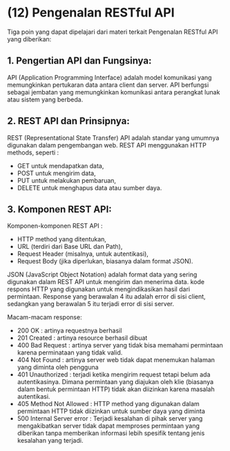 # (12) Pengenalan RESTful API
Tiga poin yang dapat dipelajari dari materi terkait Pengenalan RESTful API yang diberikan:
## 1. Pengertian API dan Fungsinya: 
API (Application Programming Interface) adalah model komunikasi yang memungkinkan pertukaran data antara client dan server. API berfungsi sebagai jembatan yang memungkinkan komunikasi antara perangkat lunak atau sistem yang berbeda.

## 2. REST API dan Prinsipnya: 
REST (Representational State Transfer) API adalah standar yang umumnya digunakan dalam pengembangan web. 
REST API menggunakan HTTP methods, seperti :
- GET untuk mendapatkan data, 
- POST untuk mengirim data, 
- PUT untuk melakukan pembaruan, 
- DELETE untuk menghapus data atau sumber daya.

## 3. Komponen REST API: 
Komponen-komponen REST API :
- HTTP method yang ditentukan, 
- URL (terdiri dari Base URL dan Path), 
- Request Header (misalnya, untuk autentikasi), 
- Request Body (jika diperlukan, biasanya dalam format JSON). 

JSON (JavaScript Object Notation) adalah format data yang sering digunakan dalam REST API untuk mengirim dan menerima data. kode respons HTTP yang digunakan untuk mengindikasikan hasil dari permintaan. Response yang berawalan 4 itu adalah error di sisi client, sedangkan yang berawalan 5 itu terjadi error di sisi server.

Macam-macam response:
- 200 OK		: artinya requestnya berhasil 
- 201 Created		: artinya resource berhasil dibuat
- 400 Bad Request	: artinya server yang tidak bisa memahami permintaan karena perminataan yang tidak valid.
- 404 Not Found	: artinya server web tidak dapat menemukan halaman yang diminta oleh pengguna
- 401 Unauthorized	: terjadi ketika mengirim request tetapi belum ada autentikasinya. Dimana permintaan yang diajukan oleh klie (biasanya dalam bentuk permintaan HTTP) tidak akan diizinkan karena masalah autentikasi.
- 405 Method Not Allowed : HTTP method yang digunakan dalam permintaan HTTP tidak diizinkan untuk sumber daya yang diminta
- 500 Internal Server error : Terjadi kesalahan di pihak server yang mengakibatkan server tidak dapat memproses permintaan yang diberikan tanpa memberikan informasi lebih spesifik tentang jenis kesalahan yang terjadi.
